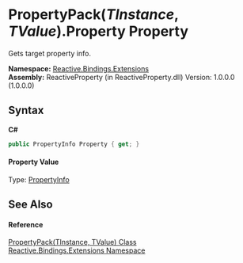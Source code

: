 # PropertyPack(*TInstance*, *TValue*).Property Property 
 

Gets target property info.

**Namespace:**&nbsp;<a href="a9fb9c90-d2dd-7420-ec9a-3084892a7996">Reactive.Bindings.Extensions</a><br />**Assembly:**&nbsp;ReactiveProperty (in ReactiveProperty.dll) Version: 1.0.0.0 (1.0.0.0)

## Syntax

**C#**<br />
``` C#
public PropertyInfo Property { get; }
```


#### Property Value
Type: <a href="http://msdn2.microsoft.com/en-us/library/8z852kf5" target="_blank">PropertyInfo</a>

## See Also


#### Reference
<a href="8287f5ee-b543-5904-fc65-64f2088bc67d">PropertyPack(TInstance, TValue) Class</a><br /><a href="a9fb9c90-d2dd-7420-ec9a-3084892a7996">Reactive.Bindings.Extensions Namespace</a><br />
